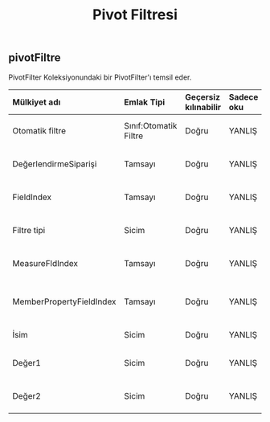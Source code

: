 ﻿---
title: Pivot Filtresi
second_title: Aspose.Cells Cloud Documen
type: docs
url: /tr/specification/model/pivotfilter/
description: "Aspose.Cells Bulut modeli spesifikasyonu: PivotFilter. Açma, oluşturma, düzenleme, bölme, birleştirme, karşılaştırma ve dönüştürme gibi özelliklerle Excel ve diğer elektronik tablo belgelerini zahmetsizce yönetin"
kwords: Excel, Office, Elektronik Tablo, Cloud REST API, PivotFilter
weight: 50
---
## **pivotFiltre**

 PivotFilter Koleksiyonundaki bir PivotFilter'ı temsil eder.

| Mülkiyet adı| Emlak Tipi| Geçersiz kılınabilir| Sadece oku| Varsayılan değer| Tanım|
|:- |:- |:- |:- |:- |:- |
| Otomatik filtre| Sınıf:Otomatik Filtre| Doğru| YANLIŞ|| Pivot filtresinin otomatik filtresini alır.|
| DeğerlendirmeSiparişi| Tamsayı| Doğru| YANLIŞ|| Pivot filtresinin Değerlendirme Sırasını alır.|
| FieldIndex| Tamsayı| Doğru| YANLIŞ|| Pivot filtresinin alan dizinini alır.|
| Filtre tipi| Sicim| Doğru| YANLIŞ|| Pivot filtresinin otomatik filtre türünü alır.|
| MeasureFldIndex| Tamsayı| Doğru| YANLIŞ|| Pivot filtresinin ölçüm alanı dizinini alır.|
| MemberPropertyFieldIndex| Tamsayı| Doğru| YANLIŞ|| Pivot filtresinin üye özelliği alan dizinini alır.|
| İsim| Sicim| Doğru| YANLIŞ|| Pivot filtresinin adını alır.|
| Değer1| Sicim| Doğru| YANLIŞ|| Etiket pivot filtresinin dize değeri1'i alır.|
| Değer2| Sicim| Doğru| YANLIŞ|| Etiket pivot filtresinin dize değerini2 alır.|

